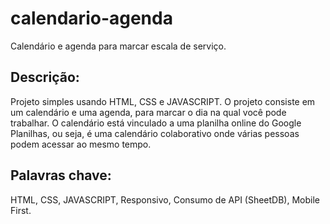 # calendario-agenda
Calendário e agenda para marcar escala de serviço.

## Descrição:

Projeto simples usando HTML, CSS e JAVASCRIPT.
O projeto consiste em um calendário e uma agenda, para marcar o dia na qual você pode trabalhar.
O calendário está vinculado a uma planilha online do Google Planilhas, ou seja, é uma calendário colaborativo onde várias pessoas podem acessar ao mesmo tempo.

## Palavras chave:

HTML, CSS, JAVASCRIPT, Responsivo, Consumo de API (SheetDB), Mobile First.
